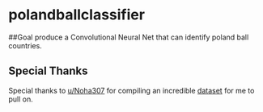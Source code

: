 # polandballclassifier

##Goal
produce a Convolutional Neural Net that can identify poland ball countries. 

## Special Thanks
Special thanks to [u/Noha307](reddit.com/u/noha307) for compiling an incredible [dataset](https://www.reddit.com/r/noha307/wiki/index/list_of_comics) for me to pull on.
